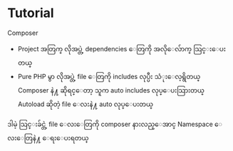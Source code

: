 # Tutorial

Composer
- Project အတြက္ လိုအပ္တဲ့ dependencies ေတြကို အလိုေလ်ာက္ သြင္းေပးတယ္
- Pure PHP မွာ လိုအပ္တဲ့ file ေတြကို includes လုပ္ပီး သံုးေလ့ရွိတယ္
Composer နဲ႔ ဆိုရင္ေတာ့ သူက auto includes လုပ္ေပးသြားတယ္
Autoload ဆိုတဲ့ file ေလးနဲ႔ auto လုပ္ေပးတယ္

ဒါမဲ့ သြင္းခ်င္တဲ့ file ေလးေတြကို composer နားလည္ေအာင္
Namespace ေလးေတြနဲ႔ ေရးေပးရတယ္

